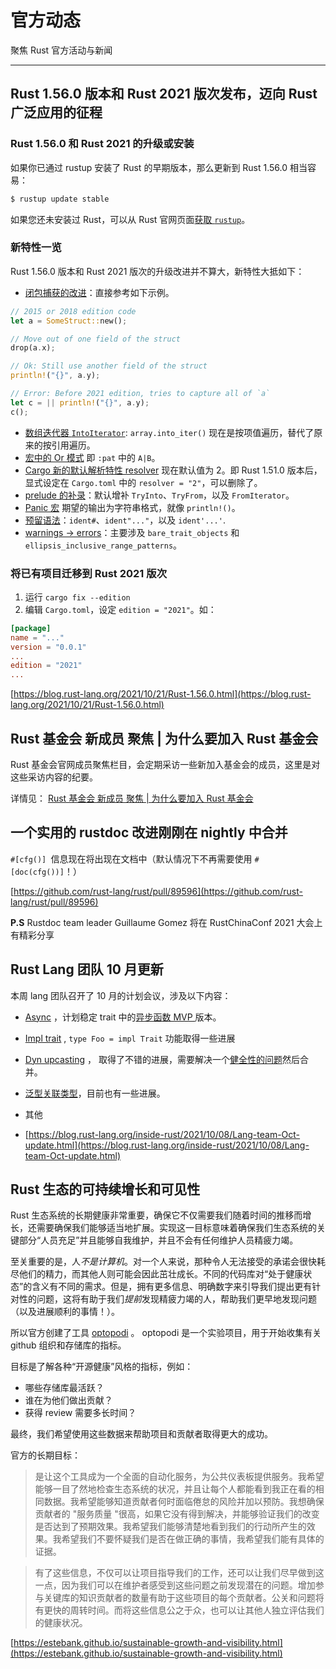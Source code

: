 # 官方动态

聚焦 Rust 官方活动与新闻

---

## Rust 1.56.0 版本和 Rust 2021 版次发布，迈向 Rust 广泛应用的征程

###  Rust 1.56.0 和 Rust 2021 的升级或安装

如果你已通过 rustup 安装了 Rust 的早期版本，那么更新到 Rust 1.56.0 相当容易：

```bash
$ rustup update stable
```

如果您还未安装过 Rust，可以从 Rust 官网页面[获取 `rustup`](https://www.rust-lang.org/install.html)。

### 新特性一览

Rust 1.56.0 版本和 Rust 2021 版次的升级改进并不算大，新特性大抵如下：

- [闭包捕获的改进](https://doc.rust-lang.org/edition-guide/rust-2021/disjoint-capture-in-closures.html)：直接参考如下示例。

```rust
// 2015 or 2018 edition code
let a = SomeStruct::new();

// Move out of one field of the struct
drop(a.x);

// Ok: Still use another field of the struct
println!("{}", a.y);

// Error: Before 2021 edition, tries to capture all of `a`
let c = || println!("{}", a.y);
c();
```

- [数组迭代器 `IntoIterator`](https://doc.rust-lang.org/edition-guide/rust-2021/IntoIterator-for-arrays.html): `array.into_iter()` 现在是按项值遍历，替代了原来的按引用遍历。
- [宏中的 Or 模式](https://doc.rust-lang.org/edition-guide/rust-2021/or-patterns-macro-rules.html) 即 `:pat` 中的 `A|B`。
- [Cargo 新的默认解析特性 resolver](https://doc.rust-lang.org/edition-guide/rust-2021/default-cargo-resolver.html) 现在默认值为 2。即 Rust 1.51.0 版本后，显式设定在 `Cargo.toml` 中的 `resolver = "2"`，可以删除了。
- [prelude 的补录](https://doc.rust-lang.org/edition-guide/rust-2021/prelude.html)：默认增补 `TryInto`、`TryFrom`，以及 `FromIterator`。
- [Panic 宏](https://doc.rust-lang.org/edition-guide/rust-2021/panic-macro-consistency.html) 期望的输出为字符串格式，就像 `println!()`。
- [预留语法](https://doc.rust-lang.org/edition-guide/rust-2021/reserving-syntax.html)：`ident#`、`ident"..."`，以及 `ident'...'`.
- [warnings -> errors](https://doc.rust-lang.org/edition-guide/rust-2021/warnings-promoted-to-error.html)：主要涉及 `bare_trait_objects` 和 `ellipsis_inclusive_range_patterns`。

###  将已有项目迁移到 Rust 2021 版次

1. 运行 `cargo fix --edition`
2. 编辑 `Cargo.toml`，设定 `edition = "2021"`。如：

```toml
[package]
name = "..."
version = "0.0.1"
...
edition = "2021"
...
```

[https://blog.rust-lang.org/2021/10/21/Rust-1.56.0.html](https://blog.rust-lang.org/2021/10/21/Rust-1.56.0.html)



## Rust 基金会 新成员 聚焦 |  为什么要加入 Rust 基金会 

Rust 基金会官网成员聚焦栏目，会定期采访一些新加入基金会的成员，这里是对这些采访内容的纪要。

详情见： [Rust 基金会 新成员 聚焦 |  为什么要加入 Rust 基金会](./rust-foundation.md)

## 一个实用的 rustdoc 改进刚刚在 nightly 中合并

`#[cfg()] `信息现在将出现在文档中（默认情况下不再需要使用 `#[doc(cfg())]`！）

[https://github.com/rust-lang/rust/pull/89596](https://github.com/rust-lang/rust/pull/89596)

**P.S** Rustdoc team leader Guillaume Gomez 将在 RustChinaConf 2021 大会上有精彩分享

## Rust Lang 团队 10 月更新

本周 lang 团队召开了 10 月的计划会议，涉及以下内容：

- [Async](https://rust-lang.github.io/async-fundamentals-initiative/updates/2021-oct.html) ，计划稳定 trait 中的[异步函数 MVP ](https://rust-lang.github.io/async-fundamentals-initiative/roadmap/mvp.html)版本。
- [Impl trait](https://rust-lang.github.io/impl-trait-initiative/updates/2021-oct.html) ,   `type Foo = impl Trait` 功能取得一些进展
- [Dyn upcasting](https://rust-lang.github.io/dyn-upcasting-coercion-initiative/updates/2021-oct.html) ， 取得了不错的进展，需要解决一个[健全性的问题](https://github.com/rust-lang/lang-team/issues/119)然后合并。
- [泛型关联类型](https://rust-lang.github.io/generic-associated-types-initiative/updates/2021-oct.html)，目前也有一些进展。
- 其他

- [https://blog.rust-lang.org/inside-rust/2021/10/08/Lang-team-Oct-update.html](https://blog.rust-lang.org/inside-rust/2021/10/08/Lang-team-Oct-update.html)



## Rust 生态的可持续增长和可见性

Rust 生态系统的长期健康非常重要，确保它不仅需要我们随着时间的推移而增长，还需要确保我们能够适当地扩展。实现这一目标意味着确保我们生态系统的关键部分“人员充足”并且能够自我维护，并且不会有任何维护人员精疲力竭。

至关重要的是，人*不是计算机*。对一个人来说，那种令人无法接受的承诺会很快耗尽他们的精力，而其他人则可能会因此茁壮成长。不同的代码库对“处于健康状态”的含义有不同的需求。但是，拥有更多信息、明确数字来引导我们提出更有针对性的问题，这将有助于我们*提前*发现精疲力竭的人，帮助我们更早地发现问题（以及进展顺利的事情！）。

所以官方创建了工具 [optopodi](https://github.com/optopodi/optopodi) 。 optopodi 是一个实验项目，用于开始收集有关 github 组织和存储库的指标。

目标是了解各种“开源健康”风格的指标，例如：

- 哪些存储库最活跃？
- 谁在为他们做出贡献？
- 获得 review 需要多长时间？

最终，我们希望使用这些数据来帮助项目和贡献者取得更大的成功。

官方的长期目标：

> 是让这个工具成为一个全面的自动化服务，为公共仪表板提供服务。我希望能够一目了然地检查生态系统的状况，并且让每个人都能看到我正在看的相同数据。我希望能够知道贡献者何时面临倦怠的风险并加以预防。我想确保贡献者的 "服务质量 "很高，如果它没有得到解决，并能够验证我们的改变是否达到了预期效果。我希望我们能够清楚地看到我们的行动所产生的效果。我希望我们不要怀疑我们是否在做正确的事情，我希望我们能有具体的证据。

> 有了这些信息，不仅可以让项目指导我们的工作，还可以让我们尽早做到这一点，因为我们可以在维护者感受到这些问题之前发现潜在的问题。增加参与关键库的知识贡献者的数量有助于这些项目的每个贡献者。公关和问题将有更快的周转时间。而将这些信息公之于众，也可以让其他人独立评估我们的健康状况。

[https://estebank.github.io/sustainable-growth-and-visibility.html](https://estebank.github.io/sustainable-growth-and-visibility.html)
